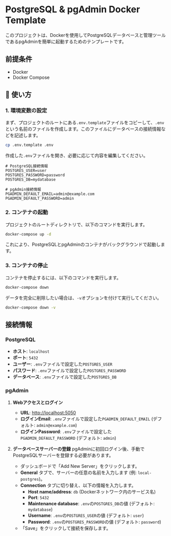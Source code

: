 # PostgreSQL & pgAdmin Docker Template

このプロジェクトは、Dockerを使用してPostgreSQLデータベースと管理ツールであるpgAdminを簡単に起動するためのテンプレートです。

## 前提条件

*   Docker
*   Docker Compose

## 🚀 使い方

### 1. 環境変数の設定

まず、プロジェクトのルートにある`.env.template`ファイルをコピーして、`.env`という名前のファイルを作成します。このファイルにデータベースの接続情報などを記述します。

```bash
cp .env.template .env
```

作成した`.env`ファイルを開き、必要に応じて内容を編集してください。

```
# PostgreSQL接続情報
POSTGRES_USER=user
POSTGRES_PASSWORD=password
POSTGRES_DB=mydatabase

# pgAdmin接続情報
PGADMIN_DEFAULT_EMAIL=admin@example.com
PGADMIN_DEFAULT_PASSWORD=admin
```

### 2. コンテナの起動

プロジェクトのルートディレクトリで、以下のコマンドを実行します。

```bash
docker-compose up -d
```

これにより、PostgreSQLとpgAdminのコンテナがバックグラウンドで起動します。

### 3. コンテナの停止

コンテナを停止するには、以下のコマンドを実行します。

```bash
docker-compose down
```

データを完全に削除したい場合は、`-v`オプションを付けて実行してください。

```bash
docker-compose down -v
```

## 接続情報

### PostgreSQL

- **ホスト**: `localhost`
- **ポート**: `5432`
- **ユーザー**: `.env`ファイルで設定した`POSTGRES_USER`
- **パスワード**: `.env`ファイルで設定した`POSTGRES_PASSWORD`
- **データベース**: `.env`ファイルで設定した`POSTGRES_DB`

### pgAdmin

1.  **Webアクセスとログイン**
    - **URL**: [http://localhost:5050](http://localhost:5050)
    - **ログインEmail**: `.env`ファイルで設定した`PGADMIN_DEFAULT_EMAIL` (デフォルト: `admin@example.com`)
    - **ログインPassword**: `.env`ファイルで設定した`PGADMIN_DEFAULT_PASSWORD` (デフォルト: `admin`)

2.  **データベースサーバーの登録**
    pgAdminに初回ログイン後、手動でPostgreSQLサーバーを登録する必要があります。
    - ダッシュボードで「Add New Server」をクリックします。
    - **General** タブで、サーバーの任意の名前を入力します (例: `local-postgres`)。
    - **Connection** タブに切り替え、以下の情報を入力します。
      - **Host name/address**: `db` (Dockerネットワーク内のサービス名)
      - **Port**: `5432`
      - **Maintenance database**: `.env`の`POSTGRES_DB`の値 (デフォルト: `mydatabase`)
      - **Username**: `.env`の`POSTGRES_USER`の値 (デフォルト: `user`)
      - **Password**: `.env`の`POSTGRES_PASSWORD`の値 (デフォルト: `password`)
    - 「Save」をクリックして接続を保存します。